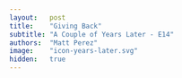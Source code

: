 ```yaml
---
layout:   post
title:    "Giving Back"
subtitle: "A Couple of Years Later - E14"
authors:  "Matt Perez"
image:    "icon-years-later.svg"
hidden:   true
---
```


<div style="display: none;">
 <p></p>
</div>

<h1></h1>
